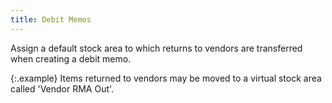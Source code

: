 ```yaml
---
title: Debit Memos
---
```



Assign a default stock area to which returns to vendors are transferred  when creating a debit memo.


{:.example}
Items returned to vendors may be moved to a virtual  stock area called 'Vendor RMA Out'.
